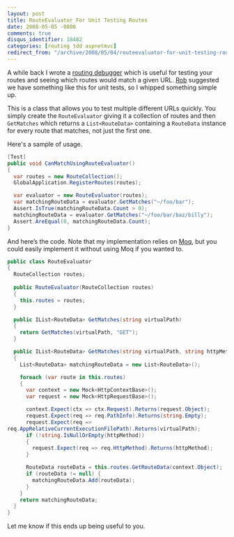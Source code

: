 ```yaml
---
layout: post
title: RouteEvaluator For Unit Testing Routes
date: 2008-05-05 -0800
comments: true
disqus_identifier: 18482
categories: [routing tdd aspnetmvc]
redirect_from: "/archive/2008/05/04/routeevaluator-for-unit-testing-routes.aspx/"
---
```


A while back I wrote a [routing
debugger](https://haacked.com/archive/2008/03/13/url-routing-debugger.aspx "URL Routing Debugger")
which is useful for testing your routes and seeing which routes would
match a given URL. [Rob](http://blog.wekeroad.com/ "Rob Conery")
suggested we have something like this for unit tests, so I whipped
something simple up.

This is a class that allows you to test multiple different URLs quickly.
You simply create the `RouteEvaluator` giving it a collection of routes
and then `GetMatches` which returns a `List<RouteData>` containing a
`RouteData` instance for every route that matches, not just the first
one.

Here's a sample of usage.

```csharp
[Test]
public void CanMatchUsingRouteEvaluator()
{
  var routes = new RouteCollection();
  GlobalApplication.RegisterRoutes(routes);

  var evaluator = new RouteEvaluator(routes);
  var matchingRouteData = evaluator.GetMatches("~/foo/bar");
  Assert.IsTrue(matchingRouteData.Count > 0);
  matchingRouteData = evaluator.GetMatches("~/foo/bar/baz/billy");
  Assert.AreEqual(0, matchingRouteData.Count);
}
```

And here’s the code. Note that my implementation relies on
[Moq](http://code.google.com/p/moq/ "Moq on Google Code"), but you could
easily implement it without using Moq if you wanted to.

```csharp
public class RouteEvaluator
{
  RouteCollection routes;
    
  public RouteEvaluator(RouteCollection routes)
  {
    this.routes = routes;
  }

  public IList<RouteData> GetMatches(string virtualPath)
  {
    return GetMatches(virtualPath, "GET");
  }

  public IList<RouteData> GetMatches(string virtualPath, string httpMethod)
  {
    List<RouteData> matchingRouteData = new List<RouteData>();

    foreach (var route in this.routes)
    {
      var context = new Mock<HttpContextBase>();
      var request = new Mock<HttpRequestBase>();

      context.Expect(ctx => ctx.Request).Returns(request.Object);
      request.Expect(req => req.PathInfo).Returns(string.Empty);
      request.Expect(req => 
req.AppRelativeCurrentExecutionFilePath).Returns(virtualPath);
      if (!string.IsNullOrEmpty(httpMethod))
      {
        request.Expect(req => req.HttpMethod).Returns(httpMethod);
      }

      RouteData routeData = this.routes.GetRouteData(context.Object);
      if (routeData != null) {
        matchingRouteData.Add(routeData);
      }
    }
    return matchingRouteData;
  }
}
```

Let me know if this ends up being useful to you.

